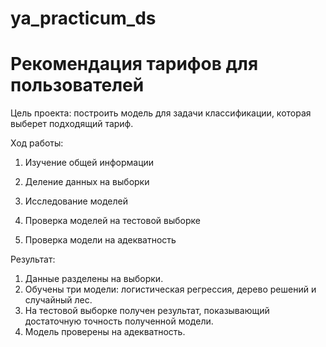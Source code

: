 # ya_practicum_ds
# Рекомендация тарифов для пользователей 

Цель проекта: построить модель для задачи классификации, которая выберет подходящий тариф.

Ход работы:

1. Изучение общей информации

2. Деление данных на выборки

3. Исследование моделей

4. Проверка моделей на тестовой выборке

5. Проверка модели на адекватность

Результат:
1. Данные разделены на выборки.
2. Обучены три модели: логистическая регрессия, дерево решений и случайный лес.
3. На тестовой выборке получен результат, показывающий достаточную точность полученной модели. 
4. Модель проверены на адекватность.
